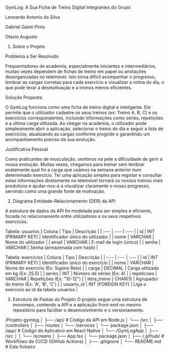 GymLog: A Sua Ficha de Treino Digital
Integrantes do Grupo

Leonardo Antonio da Silva

Gabriel Gaioti Pinto

Otavio Augusto

1. Sobre o Projeto


Problema a Ser Resolvido

Frequentadores de academia, especialmente iniciantes e intermediários, muitas vezes dependem de fichas de treino em papel ou anotações desorganizadas no telemóvel. Isto torna difícil acompanhar o progresso, lembrar as cargas corretas para cada exercício e visualizar a rotina do dia, o que pode levar à desmotivação e a treinos menos eficientes.

Solução Proposta

O GymLog funciona como uma ficha de treino digital e inteligente. Ele permite que o utilizador cadastre os seus treinos (ex: Treino A, B, C) e os exercícios correspondentes, incluindo informações como séries, repetições e a última carga utilizada. Ao chegar na academia, o utilizador pode simplesmente abrir a aplicação, selecionar o treino do dia e seguir a lista de exercícios, atualizando as cargas conforme progride e garantindo um acompanhamento preciso da sua evolução.

Justificativa Pessoal

Como praticantes de musculação, sentimos na pele a dificuldade de gerir a nossa evolução. Muitas vezes, chegamos para treinar sem lembrar exatamente qual foi a carga que usámos na semana anterior num determinado exercício. Ter uma aplicação simples para registar e consultar estas informações diretamente no telemóvel tornará os nossos treinos mais produtivos e ajudar-nos-á a visualizar claramente o nosso progresso, servindo como uma grande fonte de motivação.

2. Diagrama Entidade-Relacionamento (DER) da API

A estrutura de dados da API foi modelada para ser simples e eficiente, focada no relacionamento entre utilizadores e os seus respetivos exercícios.

Tabela: usuarios
| Coluna | Tipo | Descrição |
| :--- | :--- | :--- |
| id | INT (PRIMARY KEY) | Identificador único do utilizador |
| nome | VARCHAR | Nome do utilizador |
| email | VARCHAR | E-mail de login (único) |
| senha | VARCHAR | Senha (armazenada com hash) |

Tabela: exercicios
| Coluna | Tipo | Descrição |
| :--- | :--- | :--- |
| id | INT (PRIMARY KEY) | Identificador único do exercício |
| nome | VARCHAR | Nome do exercício (Ex: Supino Reto) |
| carga | DECIMAL | Carga utilizada em kg (Ex: 25.5) |
| series | INT | Número de séries (Ex: 4) |
| repeticoes | VARCHAR | Repetições (Ex: "10-12") |
| letra_treino | CHAR(1) | Agrupador do treino (Ex: 'A', 'B', 'C') |
| usuario_id | INT (FOREIGN KEY) | Liga o exercício ao id da tabela usuarios |

3. Estrutura de Pastas do Projeto
O projeto segue uma estrutura de monorepo, contendo a API e a aplicação front-end no mesmo repositório para facilitar o desenvolvimento e o versionamento.

/Projeto-gymlog
│
├── /api/           # Código da API em Node.js
│   └── /src
│       ├── /controllers
│       ├── /routes
│       └── /services
│   └── package.json
│
├── /app/           # Código do Aplicativo em React Native
│   └── /GymLogApp
│       ├── /src
│       │   └── /screens
│       ├── App.tsx
│       └── package.json
│
├── /.github/       # Workflows de CI/CD (GitHub Actions)
│
├── .gitignore
│
└── README.md       # Este ficheiro
